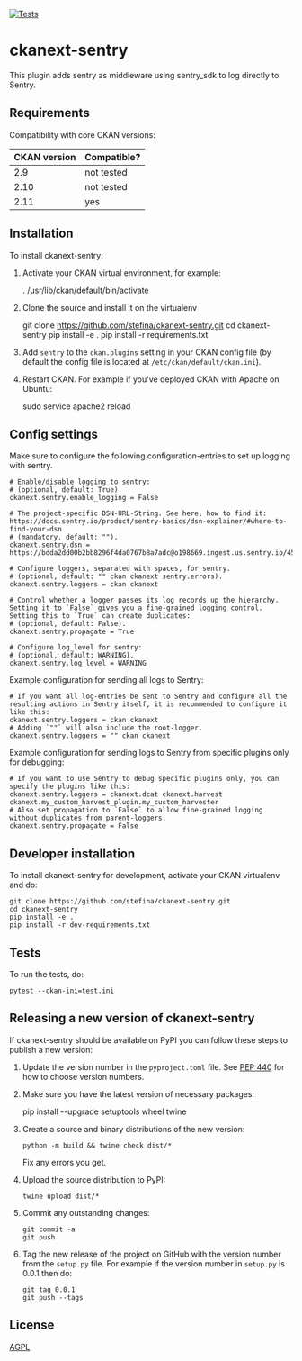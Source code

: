 [![Tests](https://github.com/stefina/ckanext-sentry/workflows/Tests/badge.svg?branch=main)](https://github.com/stefina/ckanext-sentry/actions)

# ckanext-sentry

This plugin adds sentry as middleware using sentry_sdk to log directly to Sentry.

## Requirements

Compatibility with core CKAN versions:

| CKAN version    | Compatible? |
|-----------------|-------------|
| 2.9             | not tested  |
| 2.10            | not tested  |
| 2.11            | yes         |


## Installation

To install ckanext-sentry:

1. Activate your CKAN virtual environment, for example:

     . /usr/lib/ckan/default/bin/activate

2. Clone the source and install it on the virtualenv

    git clone https://github.com/stefina/ckanext-sentry.git
    cd ckanext-sentry
    pip install -e .
	pip install -r requirements.txt

3. Add `sentry` to the `ckan.plugins` setting in your CKAN
   config file (by default the config file is located at
   `/etc/ckan/default/ckan.ini`).

4. Restart CKAN. For example if you've deployed CKAN with Apache on Ubuntu:

     sudo service apache2 reload


## Config settings

Make sure to configure the following configuration-entries to set up logging with sentry.

    # Enable/disable logging to sentry:
	# (optional, default: True).
	ckanext.sentry.enable_logging = False

	# The project-specific DSN-URL-String. See here, how to find it: https://docs.sentry.io/product/sentry-basics/dsn-explainer/#where-to-find-your-dsn
	# (mandatory, default: "").
	ckanext.sentry.dsn = https://bdda2dd00b2bb8296f4da0767b8a7adc@o198669.ingest.us.sentry.io/4509909612298240

    # Configure loggers, separated with spaces, for sentry.
    # (optional, default: "" ckan ckanext sentry.errors).
	ckanext.sentry.loggers = ckan ckanext
    
    # Control whether a logger passes its log records up the hierarchy. Setting it to `False` gives you a fine-grained logging control. Setting this to `True` can create duplicates:
	# (optional, default: False).
	ckanext.sentry.propagate = True

    # Configure log_level for sentry:
	# (optional, default: WARNING).
	ckanext.sentry.log_level = WARNING

Example configuration for sending all logs to Sentry:

    # If you want all log-entries be sent to Sentry and configure all the resulting actions in Sentry itself, it is recommended to configure it like this:
	ckanext.sentry.loggers = ckan ckanext
    # Adding `""` will also include the root-logger.
    ckanext.sentry.loggers = "" ckan ckanext

Example configuration for sending logs to Sentry from specific plugins only for debugging: 

    # If you want to use Sentry to debug specific plugins only, you can specify the plugins like this:
    ckanext.sentry.loggers = ckanext.dcat ckanext.harvest ckanext.my_custom_harvest_plugin.my_custom_harvester
    # Also set propagation to `False` to allow fine-grained logging without duplicates from parent-loggers.
    ckanext.sentry.propagate = False


## Developer installation

To install ckanext-sentry for development, activate your CKAN virtualenv and
do:

    git clone https://github.com/stefina/ckanext-sentry.git
    cd ckanext-sentry
    pip install -e .
    pip install -r dev-requirements.txt


## Tests

To run the tests, do:

    pytest --ckan-ini=test.ini


## Releasing a new version of ckanext-sentry

If ckanext-sentry should be available on PyPI you can follow these steps to publish a new version:

1. Update the version number in the `pyproject.toml` file. See [PEP 440](http://legacy.python.org/dev/peps/pep-0440/#public-version-identifiers) for how to choose version numbers.

2. Make sure you have the latest version of necessary packages:

    pip install --upgrade setuptools wheel twine

3. Create a source and binary distributions of the new version:

       python -m build && twine check dist/*

   Fix any errors you get.

4. Upload the source distribution to PyPI:

       twine upload dist/*

5. Commit any outstanding changes:

       git commit -a
       git push

6. Tag the new release of the project on GitHub with the version number from
   the `setup.py` file. For example if the version number in `setup.py` is
   0.0.1 then do:

       git tag 0.0.1
       git push --tags

## License

[AGPL](https://www.gnu.org/licenses/agpl-3.0.en.html)
